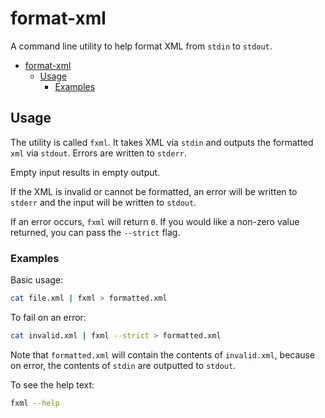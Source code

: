 # format-xml

A command line utility to help format XML from `stdin` to `stdout`.

- [format-xml](#format-xml)
  - [Usage](#usage)
    - [Examples](#examples)

## Usage

The utility is called `fxml`. It takes XML via `stdin` and outputs the formatted `xml` via `stdout`. Errors are written to `stderr`.

Empty input results in empty output.

If the XML is invalid or cannot be formatted, an error will be written to `stderr` and the input will be written to `stdout`.

If an error occurs, `fxml` will return `0`. If you would like a non-zero value returned, you can pass the `--strict` flag.

### Examples

Basic usage:

```bash
cat file.xml | fxml > formatted.xml
```

To fail on an error:

```bash
cat invalid.xml | fxml --strict > formatted.xml
```

Note that `formatted.xml` will contain the contents of `invalid.xml`, because on error, the contents of `stdin` are outputted to `stdout`.

To see the help text:

```bash
fxml --help
```
